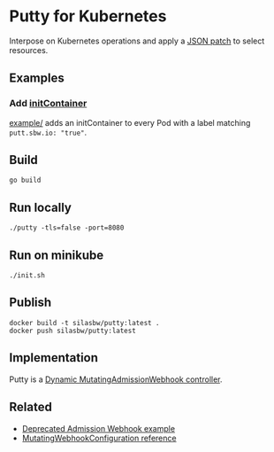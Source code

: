 # Putty for Kubernetes

Interpose on Kubernetes operations and apply a [JSON patch](http://jsonpatch.com/) to select resources.

## Examples

### Add [initContainer](https://kubernetes.io/docs/concepts/workloads/pods/init-containers/)

[example/](example/) adds an initContainer to every Pod with a label matching `putt.sbw.io: "true"`.

## Build

```
go build
```

## Run locally

```
./putty -tls=false -port=8080
```

## Run on minikube

```
./init.sh
```

## Publish

```
docker build -t silasbw/putty:latest .
docker push silasbw/putty:latest
```

## Implementation

Putty is a [Dynamic MutatingAdmissionWebhook controller](https://kubernetes.io/docs/reference/access-authn-authz/extensible-admission-controllers/).

## Related

* [Deprecated Admission Webhook example](https://github.com/caesarxuchao/example-webhook-admission-controller)
* [MutatingWebhookConfiguration reference](https://kubernetes.io/docs/reference/generated/kubernetes-api/v1.15/#mutatingwebhookconfiguration-v1beta1-admissionregistration-k8s-io)

